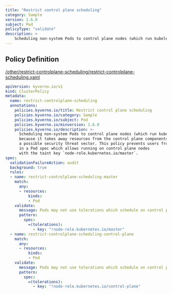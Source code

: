 ```yaml
---
title: "Restrict control plane scheduling"
category: Sample
version: 1.6.0
subject: Pod
policyType: "validate"
description: >
    Scheduling non-system Pods to control plane nodes (which run kubelet) is often undesirable because it takes away resources from the control plane components and can represent a possible security threat vector. This policy prevents users from setting a toleration in a Pod spec which allows running on control plane nodes with the taint key `node-role.kubernetes.io/master`.
---
```


## Policy Definition
<a href="https://github.com/kyverno/policies/raw/main//other/restrict-controlplane-scheduling/restrict-controlplane-scheduling.yaml" target="-blank">/other/restrict-controlplane-scheduling/restrict-controlplane-scheduling.yaml</a>

```yaml
apiVersion: kyverno.io/v1
kind: ClusterPolicy
metadata:
  name: restrict-controlplane-scheduling
  annotations:
    policies.kyverno.io/title: Restrict control plane scheduling
    policies.kyverno.io/category: Sample
    policies.kyverno.io/subject: Pod
    policies.kyverno.io/minversion: 1.6.0
    policies.kyverno.io/description: >-
      Scheduling non-system Pods to control plane nodes (which run kubelet) is often undesirable
      because it takes away resources from the control plane components and can represent
      a possible security threat vector. This policy prevents users from setting a toleration
      in a Pod spec which allows running on control plane nodes
      with the taint key `node-role.kubernetes.io/master`.
spec:
  validationFailureAction: audit
  background: true
  rules:
  - name: restrict-controlplane-scheduling-master
    match:
      any:
      - resources:
          kinds:
          - Pod
    validate:
      message: Pods may not use tolerations which schedule on control plane nodes.
      pattern:
        spec:
          =(tolerations):
            - key: "!node-role.kubernetes.io/master"
  - name: restrict-controlplane-scheduling-control-plane
    match:
      any:
      - resources:
          kinds:
          - Pod
    validate:
      message: Pods may not use tolerations which schedule on control plane nodes.
      pattern:
        spec:
          =(tolerations):
            - key: "!node-role.kubernetes.io/control-plane"
```

